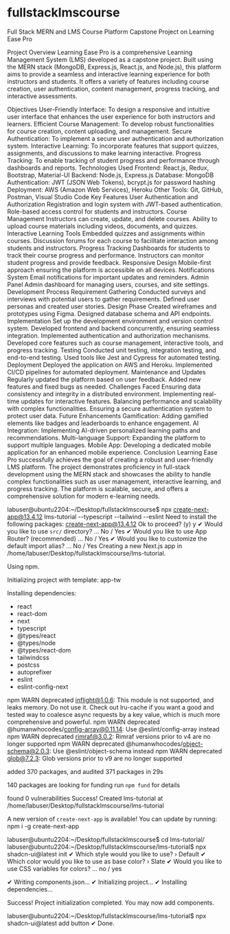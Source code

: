# fullstacklmscourse
Full Stack MERN and LMS Course Platform Capstone Project on Learning Ease Pro

Project Overview
Learning Ease Pro is a comprehensive Learning Management System (LMS) developed as a capstone project. Built using the MERN stack (MongoDB, Express.js, React.js, and Node.js), this platform aims to provide a seamless and interactive learning experience for both instructors and students. It offers a variety of features including course creation, user authentication, content management, progress tracking, and interactive assessments.

Objectives
User-Friendly Interface: To design a responsive and intuitive user interface that enhances the user experience for both instructors and learners.
Efficient Course Management: To develop robust functionalities for course creation, content uploading, and management.
Secure Authentication: To implement a secure user authentication and authorization system.
Interactive Learning: To incorporate features that support quizzes, assignments, and discussions to make learning interactive.
Progress Tracking: To enable tracking of student progress and performance through dashboards and reports.
Technologies Used
Frontend: React.js, Redux, Bootstrap, Material-UI
Backend: Node.js, Express.js
Database: MongoDB
Authentication: JWT (JSON Web Tokens), bcrypt.js for password hashing
Deployment: AWS (Amazon Web Services), Heroku
Other Tools: Git, GitHub, Postman, Visual Studio Code
Key Features
User Authentication and Authorization
Registration and login system with JWT-based authentication.
Role-based access control for students and instructors.
Course Management
Instructors can create, update, and delete courses.
Ability to upload course materials including videos, documents, and quizzes.
Interactive Learning Tools
Embedded quizzes and assignments within courses.
Discussion forums for each course to facilitate interaction among students and instructors.
Progress Tracking
Dashboards for students to track their course progress and performance.
Instructors can monitor student progress and provide feedback.
Responsive Design
Mobile-first approach ensuring the platform is accessible on all devices.
Notifications System
Email notifications for important updates and reminders.
Admin Panel
Admin dashboard for managing users, courses, and site settings.
Development Process
Requirement Gathering
Conducted surveys and interviews with potential users to gather requirements.
Defined user personas and created user stories.
Design Phase
Created wireframes and prototypes using Figma.
Designed database schema and API endpoints.
Implementation
Set up the development environment and version control system.
Developed frontend and backend concurrently, ensuring seamless integration.
Implemented authentication and authorization mechanisms.
Developed core features such as course management, interactive tools, and progress tracking.
Testing
Conducted unit testing, integration testing, and end-to-end testing.
Used tools like Jest and Cypress for automated testing.
Deployment
Deployed the application on AWS and Heroku.
Implemented CI/CD pipelines for automated deployment.
Maintenance and Updates
Regularly updated the platform based on user feedback.
Added new features and fixed bugs as needed.
Challenges Faced
Ensuring data consistency and integrity in a distributed environment.
Implementing real-time updates for interactive features.
Balancing performance and scalability with complex functionalities.
Ensuring a secure authentication system to protect user data.
Future Enhancements
Gamification: Adding gamified elements like badges and leaderboards to enhance engagement.
AI Integration: Implementing AI-driven personalized learning paths and recommendations.
Multi-language Support: Expanding the platform to support multiple languages.
Mobile App: Developing a dedicated mobile application for an enhanced mobile experience.
Conclusion
Learning Ease Pro successfully achieves the goal of creating a robust and user-friendly LMS platform. The project demonstrates proficiency in full-stack development using the MERN stack and showcases the ability to handle complex functionalities such as user management, interactive learning, and progress tracking. The platform is scalable, secure, and offers a comprehensive solution for modern e-learning needs.

labuser@ubuntu2204:~/Desktop/fullstacklmscourse$ npx create-next-app@13.4.12 lms-tutorial --typescript --tailwind --eslint
Need to install the following packages:
create-next-app@13.4.12
Ok to proceed? (y) y
✔ Would you like to use `src/` directory? … No / Yes
✔ Would you like to use App Router? (recommended) … No / Yes
✔ Would you like to customize the default import alias? … No / Yes
Creating a new Next.js app in /home/labuser/Desktop/fullstacklmscourse/lms-tutorial.

Using npm.

Initializing project with template: app-tw 


Installing dependencies:
- react
- react-dom
- next
- typescript
- @types/react
- @types/node
- @types/react-dom
- tailwindcss
- postcss
- autoprefixer
- eslint
- eslint-config-next

npm WARN deprecated inflight@1.0.6: This module is not supported, and leaks memory. Do not use it. Check out lru-cache if you want a good and tested way to coalesce async requests by a key value, which is much more comprehensive and powerful.
npm WARN deprecated @humanwhocodes/config-array@0.11.14: Use @eslint/config-array instead
npm WARN deprecated rimraf@3.0.2: Rimraf versions prior to v4 are no longer supported
npm WARN deprecated @humanwhocodes/object-schema@2.0.3: Use @eslint/object-schema instead
npm WARN deprecated glob@7.2.3: Glob versions prior to v9 are no longer supported

added 370 packages, and audited 371 packages in 29s

140 packages are looking for funding
  run `npm fund` for details

found 0 vulnerabilities
Success! Created lms-tutorial at /home/labuser/Desktop/fullstacklmscourse/lms-tutorial

A new version of `create-next-app` is available!
You can update by running: npm i -g create-next-app

labuser@ubuntu2204:~/Desktop/fullstacklmscourse$ cd lms-tutorial/
labuser@ubuntu2204:~/Desktop/fullstacklmscourse/lms-tutorial$ npx shadcn-ui@latest init
✔ Which style would you like to use? › Default
✔ Which color would you like to use as base color? › Slate
✔ Would you like to use CSS variables for colors? … no / yes

✔ Writing components.json...
✔ Initializing project...
✔ Installing dependencies...

Success! Project initialization completed. You may now add components.

labuser@ubuntu2204:~/Desktop/fullstacklmscourse/lms-tutorial$ npx shadcn-ui@latest add button
✔ Done.